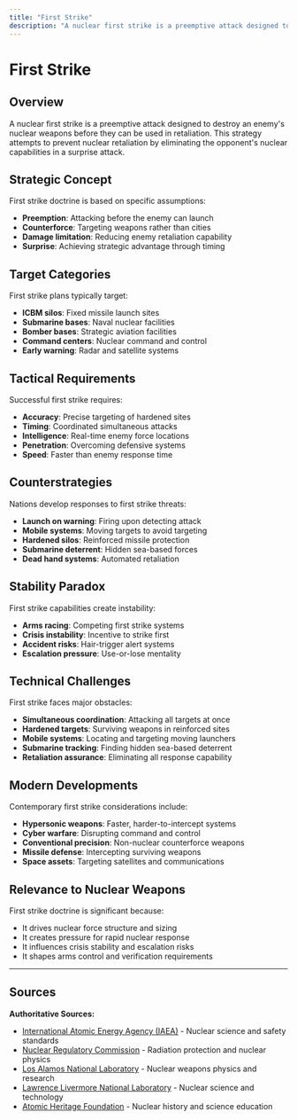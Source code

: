 ```yaml
---
title: "First Strike"
description: "A nuclear first strike is a preemptive attack designed to destroy an enemy's nuclear weapons before they can be used in retaliation."
---
```


# First Strike

## Overview

A nuclear first strike is a preemptive attack designed to destroy an enemy's nuclear weapons before they can be used in retaliation. This strategy attempts to prevent nuclear retaliation by eliminating the opponent's nuclear capabilities in a surprise attack.

## Strategic Concept

First strike doctrine is based on specific assumptions:
- **Preemption**: Attacking before the enemy can launch
- **Counterforce**: Targeting weapons rather than cities
- **Damage limitation**: Reducing enemy retaliation capability
- **Surprise**: Achieving strategic advantage through timing

## Target Categories

First strike plans typically target:
- **ICBM silos**: Fixed missile launch sites
- **Submarine bases**: Naval nuclear facilities
- **Bomber bases**: Strategic aviation facilities
- **Command centers**: Nuclear command and control
- **Early warning**: Radar and satellite systems

## Tactical Requirements

Successful first strike requires:
- **Accuracy**: Precise targeting of hardened sites
- **Timing**: Coordinated simultaneous attacks
- **Intelligence**: Real-time enemy force locations
- **Penetration**: Overcoming defensive systems
- **Speed**: Faster than enemy response time

## Counterstrategies

Nations develop responses to first strike threats:
- **Launch on warning**: Firing upon detecting attack
- **Mobile systems**: Moving targets to avoid targeting
- **Hardened silos**: Reinforced missile protection
- **Submarine deterrent**: Hidden sea-based forces
- **Dead hand systems**: Automated retaliation

## Stability Paradox

First strike capabilities create instability:
- **Arms racing**: Competing first strike systems
- **Crisis instability**: Incentive to strike first
- **Accident risks**: Hair-trigger alert systems
- **Escalation pressure**: Use-or-lose mentality

## Technical Challenges

First strike faces major obstacles:
- **Simultaneous coordination**: Attacking all targets at once
- **Hardened targets**: Surviving weapons in reinforced sites
- **Mobile systems**: Locating and targeting moving launchers
- **Submarine tracking**: Finding hidden sea-based deterrent
- **Retaliation assurance**: Eliminating all response capability

## Modern Developments

Contemporary first strike considerations include:
- **Hypersonic weapons**: Faster, harder-to-intercept systems
- **Cyber warfare**: Disrupting command and control
- **Conventional precision**: Non-nuclear counterforce weapons
- **Missile defense**: Intercepting surviving weapons
- **Space assets**: Targeting satellites and communications

## Relevance to Nuclear Weapons

First strike doctrine is significant because:
- It drives nuclear force structure and sizing
- It creates pressure for rapid nuclear response
- It influences crisis stability and escalation risks
- It shapes arms control and verification requirements

---

## Sources

**Authoritative Sources:**

- [International Atomic Energy Agency (IAEA)](https://www.iaea.org) - Nuclear science and safety standards
- [Nuclear Regulatory Commission](https://www.nrc.gov) - Radiation protection and nuclear physics
- [Los Alamos National Laboratory](https://www.lanl.gov) - Nuclear weapons physics and research
- [Lawrence Livermore National Laboratory](https://www.llnl.gov) - Nuclear science and technology
- [Atomic Heritage Foundation](https://www.atomicheritage.org) - Nuclear history and science education